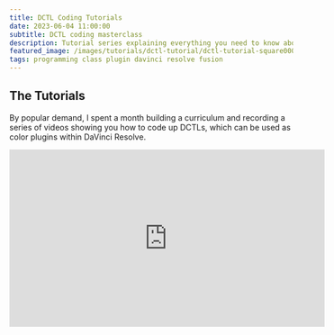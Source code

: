 ```yaml
---
title: DCTL Coding Tutorials
date: 2023-06-04 11:00:00
subtitle: DCTL coding masterclass
description: Tutorial series explaining everything you need to know about how to code up your own DCTLs, for free.
featured_image: /images/tutorials/dctl-tutorial/dctl-tutorial-square0000.jpg
tags: programming class plugin davinci resolve fusion
---
```


## The Tutorials

By popular demand, I spent a month building a curriculum and recording a series of videos showing you how to code up DCTLs, which can be used as color plugins within DaVinci Resolve.

<iframe width="560" height="315" src="https://www.youtube.com/embed/videoseries?si=5U0cCj8eCzQBRkmU&amp;list=PLNb91KaW1BVh5unbCrhLG9Xaqz3ufXI0_" title="YouTube video player" frameborder="0" allow="accelerometer; autoplay; clipboard-write; encrypted-media; gyroscope; picture-in-picture; web-share" referrerpolicy="strict-origin-when-cross-origin" allowfullscreen></iframe>
